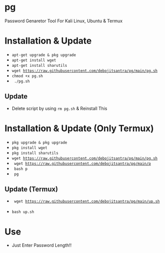 # pg
Password Genaretor Tool For Kali Linux, Ubuntu &amp; Termux

# Installation & Update
- <code>apt-get upgrade & pkg upgrade</code><br>
- <code>apt-get install wget</code><br>
- <code>apt-get install sharutils</code><br>
- <code>wget https://raw.githubusercontent.com/debojitsantra/pg/main/pg.sh</code><br>
- <code>chmod +x pg.sh</code><br>
- <code> ./pg.sh </code><br>
## Update
- Delete script by using <code>rm pg.sh</code> & Reinstall This

# Installation & Update (Only Termux)
- <code>pkg upgrade & pkg upgrade</code><br>
- <code>pkg install wget</code><br>
- <code>pkg install sharutils</code><br>
- <code>wget https://raw.githubusercontent.com/debojitsantra/pg/main/pg.sh</code><br>
- <code> wget https://raw.githubusercontent.com/debojitsantra/pg/main/p</code>
- <code> bash p </code>
- <code> pg </code><br>
## Update (Termux)
- <code> wget https://raw.githubusercontent.com/debojitsantra/pg/main/up.sh </code><br>
- <code>bash up.sh </code>
   

# Use
- Just Enter Password Length!!
